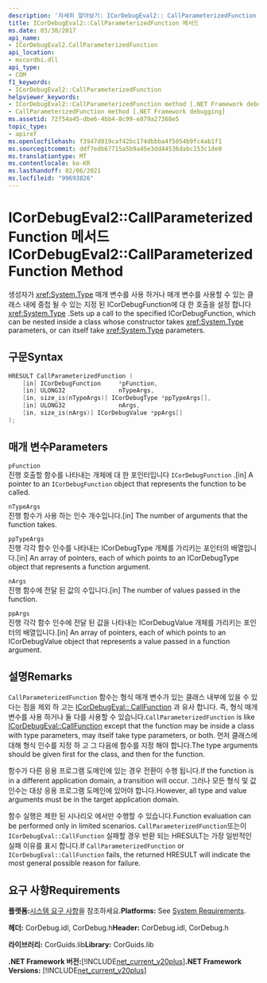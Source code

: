 ```yaml
---
description: '자세히 알아보기: ICorDebugEval2:: CallParameterizedFunction 메서드'
title: ICorDebugEval2::CallParameterizedFunction 메서드
ms.date: 03/30/2017
api_name:
- ICorDebugEval2.CallParameterizedFunction
api_location:
- mscordbi.dll
api_type:
- COM
f1_keywords:
- ICorDebugEval2::CallParameterizedFunction
helpviewer_keywords:
- ICorDebugEval2::CallParameterizedFunction method [.NET Framework debugging]
- CallParameterizedFunction method [.NET Framework debugging]
ms.assetid: 72f54a45-dbe6-4bb4-8c99-e879a27368e5
topic_type:
- apiref
ms.openlocfilehash: f3947d819caf42bc174dbbba4f5054b9fc4ab1f1
ms.sourcegitcommit: ddf7edb67715a5b9a45e3dd44536dabc153c1de0
ms.translationtype: MT
ms.contentlocale: ko-KR
ms.lasthandoff: 02/06/2021
ms.locfileid: "99693826"
---
```

# <a name="icordebugeval2callparameterizedfunction-method"></a><span data-ttu-id="95e55-103">ICorDebugEval2::CallParameterizedFunction 메서드</span><span class="sxs-lookup"><span data-stu-id="95e55-103">ICorDebugEval2::CallParameterizedFunction Method</span></span>

<span data-ttu-id="95e55-104">생성자가 <xref:System.Type> 매개 변수를 사용 하거나 매개 변수를 사용할 수 있는 클래스 내에 중첩 될 수 있는 지정 된 ICorDebugFunction에 대 한 호출을 설정 합니다 <xref:System.Type> .</span><span class="sxs-lookup"><span data-stu-id="95e55-104">Sets up a call to the specified ICorDebugFunction, which can be nested inside a class whose constructor takes <xref:System.Type> parameters, or can itself take <xref:System.Type> parameters.</span></span>  
  
## <a name="syntax"></a><span data-ttu-id="95e55-105">구문</span><span class="sxs-lookup"><span data-stu-id="95e55-105">Syntax</span></span>  
  
```cpp  
HRESULT CallParameterizedFunction (  
    [in] ICorDebugFunction     *pFunction,  
    [in] ULONG32               nTypeArgs,  
    [in, size_is(nTypeArgs)] ICorDebugType *ppTypeArgs[],  
    [in] ULONG32               nArgs,  
    [in, size_is(nArgs)] ICorDebugValue *ppArgs[]  
);  
```  
  
## <a name="parameters"></a><span data-ttu-id="95e55-106">매개 변수</span><span class="sxs-lookup"><span data-stu-id="95e55-106">Parameters</span></span>  

 `pFunction`  
 <span data-ttu-id="95e55-107">진행 호출할 함수를 나타내는 개체에 대 한 포인터입니다 `ICorDebugFunction` .</span><span class="sxs-lookup"><span data-stu-id="95e55-107">[in] A pointer to an `ICorDebugFunction` object that represents the function to be called.</span></span>  
  
 `nTypeArgs`  
 <span data-ttu-id="95e55-108">진행 함수가 사용 하는 인수 개수입니다.</span><span class="sxs-lookup"><span data-stu-id="95e55-108">[in] The number of arguments that the function takes.</span></span>  
  
 `ppTypeArgs`  
 <span data-ttu-id="95e55-109">진행 각각 함수 인수를 나타내는 ICorDebugType 개체를 가리키는 포인터의 배열입니다.</span><span class="sxs-lookup"><span data-stu-id="95e55-109">[in] An array of pointers, each of which points to an ICorDebugType object that represents a function argument.</span></span>  
  
 `nArgs`  
 <span data-ttu-id="95e55-110">진행 함수에 전달 된 값의 수입니다.</span><span class="sxs-lookup"><span data-stu-id="95e55-110">[in] The number of values passed in the function.</span></span>  
  
 `ppArgs`  
 <span data-ttu-id="95e55-111">진행 각각 함수 인수에 전달 된 값을 나타내는 ICorDebugValue 개체를 가리키는 포인터의 배열입니다.</span><span class="sxs-lookup"><span data-stu-id="95e55-111">[in] An array of pointers, each of which points to an ICorDebugValue object that represents a value passed in a function argument.</span></span>  
  
## <a name="remarks"></a><span data-ttu-id="95e55-112">설명</span><span class="sxs-lookup"><span data-stu-id="95e55-112">Remarks</span></span>  

 <span data-ttu-id="95e55-113">`CallParameterizedFunction` 함수는 형식 매개 변수가 있는 클래스 내부에 있을 수 있다는 점을 제외 하 고는 [ICorDebugEval:: CallFunction](icordebugeval-callfunction-method.md) 과 유사 합니다. 즉, 형식 매개 변수를 사용 하거나 둘 다를 사용할 수 있습니다.</span><span class="sxs-lookup"><span data-stu-id="95e55-113">`CallParameterizedFunction` is like [ICorDebugEval::CallFunction](icordebugeval-callfunction-method.md) except that the function may be inside a class with type parameters, may itself take type parameters, or both.</span></span> <span data-ttu-id="95e55-114">먼저 클래스에 대해 형식 인수를 지정 하 고 그 다음에 함수를 지정 해야 합니다.</span><span class="sxs-lookup"><span data-stu-id="95e55-114">The type arguments should be given first for the class, and then for the function.</span></span>  
  
 <span data-ttu-id="95e55-115">함수가 다른 응용 프로그램 도메인에 있는 경우 전환이 수행 됩니다.</span><span class="sxs-lookup"><span data-stu-id="95e55-115">If the function is in a different application domain, a transition will occur.</span></span> <span data-ttu-id="95e55-116">그러나 모든 형식 및 값 인수는 대상 응용 프로그램 도메인에 있어야 합니다.</span><span class="sxs-lookup"><span data-stu-id="95e55-116">However, all type and value arguments must be in the target application domain.</span></span>  
  
 <span data-ttu-id="95e55-117">함수 실행은 제한 된 시나리오 에서만 수행할 수 있습니다.</span><span class="sxs-lookup"><span data-stu-id="95e55-117">Function evaluation can be performed only in limited scenarios.</span></span> <span data-ttu-id="95e55-118">`CallParameterizedFunction`또는이 `ICorDebugEval::CallFunction` 실패할 경우 반환 되는 HRESULT는 가장 일반적인 실패 이유를 표시 합니다.</span><span class="sxs-lookup"><span data-stu-id="95e55-118">If `CallParameterizedFunction` or `ICorDebugEval::CallFunction` fails, the returned HRESULT will indicate the most general possible reason for failure.</span></span>  
  
## <a name="requirements"></a><span data-ttu-id="95e55-119">요구 사항</span><span class="sxs-lookup"><span data-stu-id="95e55-119">Requirements</span></span>  

 <span data-ttu-id="95e55-120">**플랫폼:**[시스템 요구 사항](../../get-started/system-requirements.md)을 참조하세요.</span><span class="sxs-lookup"><span data-stu-id="95e55-120">**Platforms:** See [System Requirements](../../get-started/system-requirements.md).</span></span>  
  
 <span data-ttu-id="95e55-121">**헤더:** CorDebug.idl, CorDebug.h</span><span class="sxs-lookup"><span data-stu-id="95e55-121">**Header:** CorDebug.idl, CorDebug.h</span></span>  
  
 <span data-ttu-id="95e55-122">**라이브러리:** CorGuids.lib</span><span class="sxs-lookup"><span data-stu-id="95e55-122">**Library:** CorGuids.lib</span></span>  
  
 <span data-ttu-id="95e55-123">**.NET Framework 버전:**[!INCLUDE[net_current_v20plus](../../../../includes/net-current-v20plus-md.md)]</span><span class="sxs-lookup"><span data-stu-id="95e55-123">**.NET Framework Versions:** [!INCLUDE[net_current_v20plus](../../../../includes/net-current-v20plus-md.md)]</span></span>
